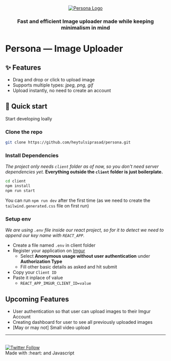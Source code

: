 <br />

<p align="center">
  <a href="https://persona-sand.vercel.app/">
    <img src="https://www.freelogodesign.org/file/app/client/thumb/0f80c559-bf1a-4b2c-8515-97921e829e46_200x200.png?1595278414628" alt="Persona Logo">
  </a>

  <h3 align="center">Fast and efficient Image uploader made while keeping minimalism in mind</h3>

# Persona — Image Uploader

## ✨ Features

- Drag and drop or click to upload image
- Supports multiple types: _jpeg, png, gif_
- Upload instantly, no need to create an account

## 🚀 Quick start

Start developing loally

### Clone the repo

```bash
git clone https://github.com/heytulsiprasad/persona.git
```

### Install Dependencies

_The project only needs `client` folder as of now, so you don't need server dependencies yet._
**Everything outside the `client` folder is just boilerplate.**

```bash
cd client
npm install
npm run start
```

You can run `npm run dev` after the first time (as we need to create the `tailwind.generated.css` file on first run)

### Setup env

_We are using `.env` file inside our react project, so for it to detect we need to append our key name with `REACT_APP`._

- Create a file named `.env` in client folder
- Register your application on [Imgur](https://api.imgur.com/oauth2/addclient)
  - Select **Anonymous usage without user authentication** under **Authorization Type**
  - Fill other basic details as asked and hit submit
- Copy your `Client ID`
- Paste it inplace of value
  - `REACT_APP_IMGUR_CLIENT_ID=value`

## Upcoming Features

- User authentication so that user can upload images to their Imgur Account
- Creating dashboard for user to see all previously uploaded images
- [May or may not] Small video upload

---

</br>
<a href="https://twitter.com/heytulsiprasad"><img alt="Twitter Follow" src="https://img.shields.io/twitter/follow/heytulsiprasad?style=social"/></a>
</br>
Made with :heart: and Javascript

